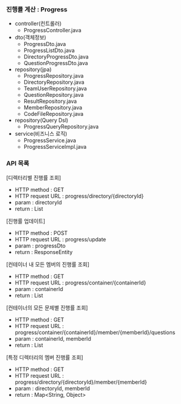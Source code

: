 ### 진행률 계산 : Progress
- controller(컨트롤러)
    - ProgressController.java
- dto(객체정보)
    - ProgressDto.java
    - ProgressListDto.java
    - DirectoryProgressDto.java
    - QuestionProgressDto.java
- repository(jpa)
    - ProgressRepository.java
    - DirectoryRepository.java
    - TeamUserRepository.java
    - QuestionRepository.java
    - ResultRepository.java
    - MemberRepository.java
    - CodeFileRepository.java
- repository(Query Dsl)
    - ProgressQueryRepository.java 
- service(비즈니스 로직)
    - ProgressService.java
    - ProgressServiceImpl.java

### API 목록
[디렉터리별 진행률 조회]
- HTTP method : GET
- HTTP request URL : progress/directory/{directoryId}
- param : directoryId
- return : List<ProgressListDto>

[진행률 업데이트]
- HTTP method : POST
- HTTP request URL : progress/update
- param : progressDto
- return : ResponseEntity<String>

[컨테이너 내 모든 멤버의 진행률 조회]
- HTTP method : GET
- HTTP request URL : progress/container/{containerId}
- param : containerId
- return : List<ProgressListDto>

[컨테이너의 모든 문제별 진행률 조회]
- HTTP method : GET
- HTTP request URL : progress/container/{containerId}/member/{memberId}/questions
- param : containerId, memberId
- return : List<QuestionProgressDto>

[특정 디렉터리의 멤버 진행률 조회]
- HTTP method : GET
- HTTP request URL : progress/directory/{directoryId}/member/{memberId}
- param : directoryId, memberId
- return : Map<String, Object>